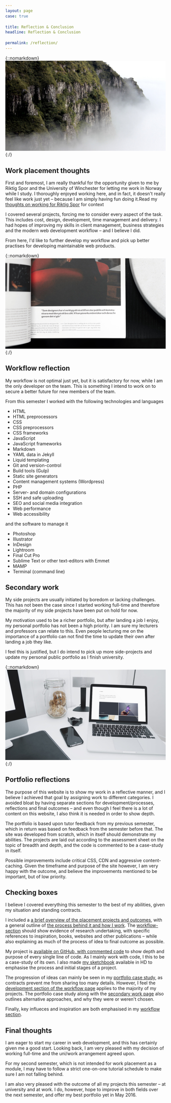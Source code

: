 ```yaml
---
layout: page
case: true

title: Reflection & Conclusion
headline: Reflection & Conclusion

permalink: /reflection/
---
```


{::nomarkdown}
<img src="../img/reflection/cliff.jpg" alt="Mountainside" class="fade wait">
{:/}

<div class="div"></div>

## Work placement thoughts

<p class="pull">First and foremost, I am really thankful for the opportunity given to me by Riktig Spor and the University of Winchester for letting me work in Norway while I study. I thoroughly enjoyed working here, and in fact, it doesn't really feel like work just yet – because I am simply having fun doing it.<span>Read my <a href="/riktigspor">thoughts on working for Riktig Spor</a> for context</span></p>

I covered several projects, forcing me to consider every aspect of the task. This includes cost, design, development, time management and delivery. I had hopes of improving my skills in client management, business strategies and the modern web development workflow – and I believe I did.

From here, I'd like to further develop my workflow and pick up better practises for developing maintainable web products.

<div class="div"></div>

{::nomarkdown}
<img src="../img/workflow/layout.jpg" alt="Sketchbook">
{:/}

<div class="div"></div>

## Workflow reflection

<!-- * Is it optimal
* Skills obtained, currently efficient in the following: PHP, Git etc. -->

My workflow is not optimal just yet, but it is satisfactory for now, while I am the only developer on the team. This is something I intend to work on to secure a better future for new members of the team.

From this semester I worked with the following technologies and languages

<ul class="skill-list">
	<li class="entry">HTML</li>
	<li class="entry">HTML preprocessors</li>
	<li class="entry">CSS</li>
	<li class="entry">CSS preprocessors</li>
	<li class="entry">CSS frameworks</li>
	<li class="entry">JavaScript</li>
	<li class="entry">JavaScript frameworks</li>
	<li class="entry">Markdown</li>
	<li class="entry">YAML data in Jekyll</li>
	<li class="entry">Liquid templating</li>
	<li class="entry">Git and version-control</li>
	<li class="entry">Build tools (Gulp)</li>
	<li class="entry">Static site generators</li>
	<li class="entry">Content management systems (Wordpress)</li>
	<li class="entry">PHP</li>
	<li class="entry">Server- and domain configurations</li>
	<li class="entry">SSH and safe uploading</li>
	<li class="entry">SEO and social media integration</li>
	<li class="entry">Web performance</li>
	<li class="entry">Web accessibility</li>
</ul>

and the software to manage it

<ul class="skill-list">
	<li class="entry">Photoshop</li>
	<li class="entry">Illustrator</li>
	<li class="entry">InDesign</li>
	<li class="entry">Lightroom</li>
	<li class="entry">Final Cut Pro</li>
	<li class="entry">Sublime Text or other text-editors with Emmet</li>
	<li class="entry">MAMP</li>
	<li class="entry">Terminal (command line)</li>
</ul>

<div class="div"></div>

## Secondary work

My side projects are usually initiated by boredom or lacking challenges. This has not been the case since I started working full-time and therefore the majority of my side projects have been put on hold for now.

My motivation used to be a richer portfolio, but after landing a job I enjoy, my personal portfolio has not been a high priority. I am sure my lecturers and professors can relate to this. Even people lecturing me on the importance of a portfolio can not find the time to update their own after landing a job they like.

I feel this is justified, but I do intend to pick up more side-projects and update my personal public portfolio as I finish university.

<div class="div"></div>

{::nomarkdown}
<img src="../img/portfolio/img1.jpg" alt="Personal portfolio">
{:/}

<div class="div"></div>

## Portfolio reflections

The purpose of this website is to show my work in a reflective manner, and I believe I achieved that goal by assigning work to different categories. I avoided bloat by having separate sections for development/processes, reflections and final outcomes – and even though I feel there is a lot of content on this website, I also think it is needed in order to show depth.

The portfolio is based upon tutor feedback from my previous semester, which in return was based on feedback from the semester before that. The site was developed from scratch, which in itself should demonstrate my abilities. The projects are laid out according to the assessment sheet on the topic of breadth and depth, and the code is commented to be a case-study in itself.

Possible improvements include critical CSS, CDN and aggressive content-caching. Given the timeframe and purpose of the site however, I am very happy with the outcome, and believe the improvements mentioned to be important, but of low priority.

<div class="div"></div>

## Checking boxes

I believe I covered everything this semester to the best of my abilities, given my situation and standing contracts.

I included a <a href="/projects">a brief overview of the placement projects and outcomes</a>, with a general outline of <a href="/workflow-and-sketchbook">the process behind it and how I work</a>. The <a href="/workflow-and-sketchbook">workflow-section</a> should show evidence of research undertaking, with specific references to inspiration, books, websites and other publications – while also explaining as much of the process of idea to final outcome as possible.

My project is <a href="https://github.com/partcoffee/uni" target="_blank">available on GitHub, with commented code</a> to show depth and purpose of every single line of code. As I mainly work with code, I this to be a case-study of its own. I also made <a href="vimeo.com/147452061" target="_blank">my sketchbook</a> available in HD to emphasise the process and initial stages of a project.

The progression of ideas can mainly be seen in my <a href="/portfolio">portfolio case study</a>, as contracts prevent me from sharing too many details. However, I feel the <a href="/workflow-and-sketchbook/#development">development section of the workflow page</a> applies to the majority of my projects. The portfolio case study along with the <a href="/secondary">secondary work page</a> also outlines alternative approaches, and why they were or weren't chosen.

Finally, key influeces and inspiration are both emphasised in my <a href="/workflow-and-sketchbook/#inspiration-and-design-research">workflow section</a>.

<div class="div"></div>

## Final thoughts

I am eager to start my career in web development, and this has certainly given me a good start. Looking back, I am very pleased with my decision of working full-time and the uni/work arrangement agreed upon.

For my second semester, which is not intended for work placement as a module, I may have to follow a strict one-on-one tutorial schedule to make sure I am not falling behind.

I am also very pleased with the outcome of all my projects this semester – at university and at work. I do, however, hope to improve in both fields over the next semester, and offer my best portfolio yet in May 2016.

<div class="div"></div>







